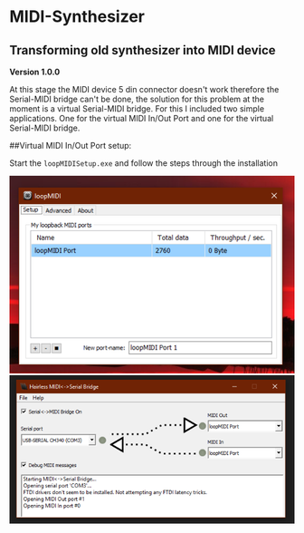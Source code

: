 # MIDI-Synthesizer
Transforming old synthesizer into MIDI device
---
**Version 1.0.0**

At this stage the MIDI device 5 din connector doesn't work therefore the Serial-MIDI bridge can't be done,  the solution for this problem at the moment is a virtual Serial-MIDI bridge. For this I included two simple applications.  One for the virtual MIDI In/Out Port and one for the virtual Serial-MIDI bridge.

##Virtual MIDI In/Out Port setup:

Start the `loopMIDISetup.exe` and follow the steps through the installation

![](images/loopMIDI.PNG)
![](images/Hairless-MIDI_Serial.PNG)
